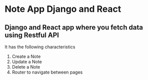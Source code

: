 # Note App Django and React

## Django and React app where you fetch data using Restful API
It has the following characteristics
1. Create a Note
2. Update a Note
3. Delete a Note
4. Router to navigate between pages

